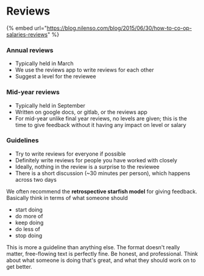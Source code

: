 # Reviews

{% embed url="https://blog.nilenso.com/blog/2015/06/30/how-to-co-op-salaries-reviews" %}

### Annual reviews <a id="annual-reviews"></a>

* Typically held in March 
* We use the reviews app to write reviews for each other
* Suggest a level for the reviewee

### Mid-year reviews <a id="mid-year-reviews"></a>

* Typically held in September
* Written on google docs, or gitlab, or the reviews app
* For mid-year unlike final year reviews, no levels are given; this is the time to give feedback without it having any impact on level or salary

### Guidelines <a id="guidelines"></a>

* Try to write reviews for everyone if possible
* Definitely write reviews for people you have worked with closely
* Ideally, nothing in the review is a surprise to the reviewee
* There is a short discussion \(~30 minutes per person\), which happens across two days

We often recommend the **retrospective starfish model** for giving feedback. Basically think in terms of what someone should

* start doing
* do more of
* keep doing
* do less of
* stop doing

This is more a guideline than anything else. The format doesn't really matter, free-flowing text is perfectly fine. Be honest, and professional. Think about what someone is doing that's great, and what they should work on to get better.

